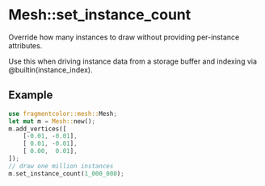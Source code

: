 # Mesh::set_instance_count

Override how many instances to draw without providing per-instance attributes.

Use this when driving instance data from a storage buffer and indexing via @builtin(instance_index).

## Example

```rust
use fragmentcolor::mesh::Mesh;
let mut m = Mesh::new();
m.add_vertices([
    [-0.01, -0.01],
    [ 0.01, -0.01],
    [ 0.00,  0.01],
]);
// draw one million instances
m.set_instance_count(1_000_000);
```
